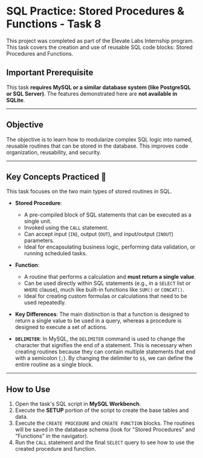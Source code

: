 # SQL Practice: Stored Procedures & Functions - Task 8

This project was completed as part of the Elevate Labs Internship program. This task covers the creation and use of reusable SQL code blocks: Stored Procedures and Functions.

## Important Prerequisite

This task **requires MySQL or a similar database system (like PostgreSQL or SQL Server)**. The features demonstrated here are **not available in SQLite**.

---

## Objective

The objective is to learn how to modularize complex SQL logic into named, reusable routines that can be stored in the database. This improves code organization, reusability, and security.

---

## Key Concepts Practiced 📜

This task focuses on the two main types of stored routines in SQL.

* **Stored Procedure**:
    * A pre-compiled block of SQL statements that can be executed as a single unit.
    * Invoked using the `CALL` statement.
    * Can accept input (`IN`), output (`OUT`), and input/output (`INOUT`) parameters.
    * Ideal for encapsulating business logic, performing data validation, or running scheduled tasks.

* **Function**:
    * A routine that performs a calculation and **must return a single value**.
    * Can be used directly within SQL statements (e.g., in a `SELECT` list or `WHERE` clause), much like built-in functions like `SUM()` or `CONCAT()`.
    * Ideal for creating custom formulas or calculations that need to be used repeatedly.

* **Key Differences**: The main distinction is that a function is designed to return a single value to be used in a query, whereas a procedure is designed to execute a set of actions.

* **`DELIMITER`**: In MySQL, the `DELIMITER` command is used to change the character that signifies the end of a statement. This is necessary when creating routines because they can contain multiple statements that end with a semicolon (`;`). By changing the delimiter to `$$`, we can define the entire routine as a single block.

---

## How to Use

1.  Open the task's SQL script in **MySQL Workbench**.
2.  Execute the **SETUP** portion of the script to create the base tables and data.
3.  Execute the `CREATE PROCEDURE` and `CREATE FUNCTION` blocks. The routines will be saved in the database schema (look for "Stored Procedures" and "Functions" in the navigator).
4.  Run the `CALL` statement and the final `SELECT` query to see how to use the created procedure and function.